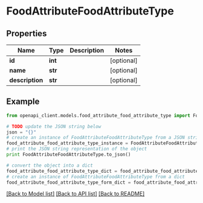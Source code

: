 # FoodAttributeFoodAttributeType


## Properties
Name | Type | Description | Notes
------------ | ------------- | ------------- | -------------
**id** | **int** |  | [optional] 
**name** | **str** |  | [optional] 
**description** | **str** |  | [optional] 

## Example

```python
from openapi_client.models.food_attribute_food_attribute_type import FoodAttributeFoodAttributeType

# TODO update the JSON string below
json = "{}"
# create an instance of FoodAttributeFoodAttributeType from a JSON string
food_attribute_food_attribute_type_instance = FoodAttributeFoodAttributeType.from_json(json)
# print the JSON string representation of the object
print FoodAttributeFoodAttributeType.to_json()

# convert the object into a dict
food_attribute_food_attribute_type_dict = food_attribute_food_attribute_type_instance.to_dict()
# create an instance of FoodAttributeFoodAttributeType from a dict
food_attribute_food_attribute_type_form_dict = food_attribute_food_attribute_type.from_dict(food_attribute_food_attribute_type_dict)
```
[[Back to Model list]](../README.md#documentation-for-models) [[Back to API list]](../README.md#documentation-for-api-endpoints) [[Back to README]](../README.md)


